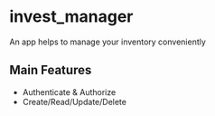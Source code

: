 # invest_manager

An app helps to manage your inventory conveniently

## Main Features

- Authenticate & Authorize 
- Create/Read/Update/Delete 